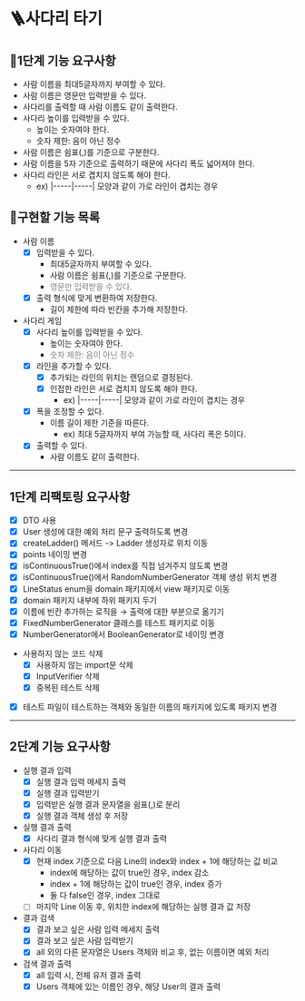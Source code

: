 # 🪜사다리 타기


## 🥭1단계 기능 요구사항 
- 사람 이름을 최대5글자까지 부여할 수 있다.
- 사람 이름은 영문만 입력받을 수 있다.
- 사다리를 출력할 때 사람 이름도 같이 출력한다.
- 사다리 높이를 입력받을 수 있다.
  - 높이는 숫자여야 한다.
  - 숫자 제한: 음이 아닌 정수
- 사람 이름은 쉼표(,)를 기준으로 구분한다.
- 사람 이름을 5자 기준으로 출력하기 때문에 사다리 폭도 넓어져야 한다.
- 사다리 라인은 서로 겹치지 않도록 해야 한다.
  - ex) |-----|-----| 모양과 같이 가로 라인이 겹치는 경우 


## 🦕구현할 기능 목록
- 사람 이름
  - [x] 입력받을 수 있다.
    - 최대5글자까지 부여할 수 있다.
    - 사람 이름은 쉼표(,)를 기준으로 구분한다.
    - <span style="color:grey">영문만 입력받을 수 있다.
  - [x] 출력 형식에 맞게 변환하여 저장한다.
    - 길이 제한에 따라 빈칸을 추가해 저장한다.
- 사다리 게임
  - [x] 사다리 높이를 입력받을 수 있다.
    - 높이는 숫자여야 한다.
    - <span style="color:grey">숫자 제한: 음이 아닌 정수
  - [x] 라인을 추가할 수 있다.
    - [x] 추가되는 라인의 위치는 랜덤으로 결정된다.
    - [x] 인접한 라인은 서로 겹치지 않도록 해야 한다.
      - ex) |-----|-----| 모양과 같이 가로 라인이 겹치는 경우
  - [x] 폭을 조정할 수 있다.
      - 이름 길이 제한 기준을 따른다.
          - ex) 최대 5글자까지 부여 가능할 때, 사다리 폭은 5이다.
  - [x] 출력할 수 있다. 
    - 사람 이름도 같이 출력한다.

---

## 1단계 리팩토링 요구사항

- [x] DTO 사용
- [x] User 생성에 대한 예외 처리 문구 출력하도록 변경
- [x] createLadder() 메서드 -> Ladder 생성자로 위치 이동
- [x] points 네이밍 변경
- [x] isContinuousTrue()에서 index를 직접 넘겨주지 않도록 변경
- [x] isContinuousTrue()에서 RandomNumberGenerator 객체 생성 위치 변경
- [x] LineStatus enum을 domain 패키지에서 view 패키지로 이동
- [x] domain 패키지 내부에 하위 패키지 두기
- [x] 이름에 빈칸 추가하는 로직을 → 출력에 대한 부분으로 옮기기
- [x] FixedNumberGenerator 클래스를 테스트 패키지로 이동
- [x] NumberGenerator에서 BooleanGenerator로 네이밍 변경
- 사용하지 않는 코드 삭제
  - [x] 사용하지 않는 import문 삭제
  - [x] InputVerifier 삭제
  - [x] 중복된 테스트 삭제
- [x] 테스트 파일이 테스트하는 객체와 동일한 이름의 패키지에 있도록 패키지 변경

---

## 2단계 기능 요구사항

- 실행 결과 입력
  - [x] 실행 결과 입력 메세지 출력
  - [x] 실행 결과 입력받기
  - [x] 입력받은 실행 결과 문자열을 쉼표(,)로 분리
  - [x] 실행 결과 객체 생성 후 저장
- 실행 결과 출력
  - [x] 사다리 결과 형식에 맞게 실행 결과 출력
- 사다리 이동
  - [x] 현재 index 기준으로 다음 Line의 index와 index + 1에 해당하는 값 비교
    - index에 해당하는 값이 true인 경우, index 감소
    - index + 1에 해당하는 값이 true인 경우, index 증가
    - 둘 다 false인 경우, index 그대로
  - [ ] 마지막 Line 이동 후, 위치한 index에 해당하는 실행 결과 값 저장
- 결과 검색
  - [x] 결과 보고 싶은 사람 입력 메세지 출력
  - [x] 결과 보고 싶은 사람 입력받기
  - [x] all 외의 다른 문자열은 Users 객체와 비교 후, 없는 이름이면 예외 처리
- 검색 결과 출력
  - [x] all 입력 시, 전체 유저 결과 출력
  - [x] Users 객체에 있는 이름인 경우, 해당 User의 결과 출력
